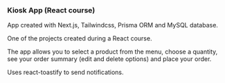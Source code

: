 ### Kiosk App (React course)

App created with Next.js, Tailwindcss, Prisma ORM and MySQL database.

One of the projects created during a React course.

The app allows you to select a product from the menu, choose a quantity, see your order summary (edit and delete options) and place your order.

Uses react-toastify to send notifications.
